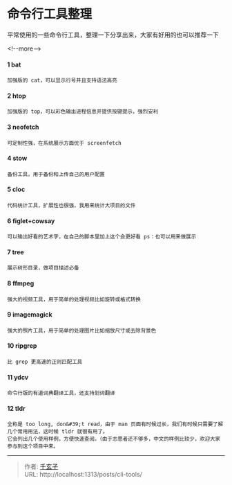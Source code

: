 # 命令行工具整理




平常使用的一些命令行工具，整理一下分享出来，大家有好用的也可以推荐一下

&lt;!--more--&gt;

#### 1 bat

    加强版的 cat，可以显示行号并且支持语法高亮

#### 2 htop

    加强版的 top，可以彩色输出进程信息并提供按键提示，强烈安利

#### 3 neofetch

    可定制性强，在系统展示方面优于 screenfetch

#### 4 stow

    备份工具，用于备份和上传自己的用户配置

#### 5 cloc

    代码统计工具，扩展性也很强，我用来统计大项目的文件

#### 6 figlet&#43;cowsay

    可以输出好看的艺术字，在自己的脚本里加上这个会更好看 ps：也可以用来做展示

#### 7 tree

    展示树形目录，做项目描述必备

#### 8 ffmpeg

    强大的视频工具，用于简单的处理视频比如旋转或格式转换

#### 9 imagemagick

    强大的照片工具，用于简单的处理图片比如缩放尺寸或去除背景色

#### 10 ripgrep

    比 grep 更高速的正则匹配工具

#### 11 ydcv

    命令行版的有道词典翻译工具，还支持划词翻译

#### 12 tldr

    全称是 too long, don&#39;t read，由于 man 页面有时候过长，我们有时候只需要了解几个常用用法，这时候 tldr 就很有用了。
	它会列出几个使用样例，方便快速查阅。（由于志愿者还不够多，中文的样例比较少，欢迎大家参与到这个项目中来。


---

> 作者: [千玄子](https://zjuyk.site)  
> URL: http://localhost:1313/posts/cli-tools/  

